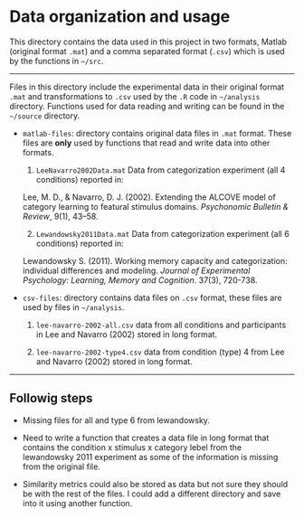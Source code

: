 # Data organization and usage

This directory contains the data used in this project in two formats, Matlab 
(original format `.mat`) and a comma separated format (`.csv`) which is used by 
the functions in `~/src`.

----
Files in this directory include the experimental data in their original format
`.mat` and transformations to `.csv` used by the `.R` code in `~/analysis` 
directory. Functions used for data reading and writing can be found in the 
`~/source` directory. 

- `matlab-files`: directory contains original data files in `.mat` format. These
files are **only** used by functions that read and write data into other 
formats.

  1. `LeeNavarro2002Data.mat` Data from categorization experiment (all 4 
  conditions) reported in:
  
  Lee, M. D., & Navarro, D. J. (2002). Extending the ALCOVE model of category 
  learning to featural stimulus domains. *Psychonomic Bulletin & Review*, 9(1), 
  43–58.
  
  2. `Lewandowsky2011Data.mat` Data from categorization experiment (all 6
  conditions) reported in:
  
  Lewandowsky S. (2011). Working memory capacity and categorization: individual 
  differences and modeling. *Journal of Experimental Psychology: Learning, 
  Memory and Cognition*. 37(3), 720-738.
  
- `csv-files`: directory contains data files on `.csv` format, these files are 
used by files in `~/analysis`.

  1. `lee-navarro-2002-all.csv` data from all conditions and participants in Lee 
  and Navarro (2002) stored in long format.
  
  2. `lee-navarro-2002-type4.csv` data from condition (type) 4 from Lee and Navarro
  (2002) stored in long format.
  
----

## Followig steps

- Missing files for all and type 6 from lewandowsky.

- Need to write a function that creates a data file in long format that contains
the condition x stimulus x category lebel from the lewandowsky 2011 experiment 
as some of the information is missing from the original file.

- Similarity metrics could also be stored as data but not sure they should be 
with the rest of the files. I could add a different directory and save into it
using another function.